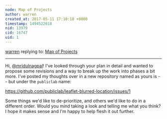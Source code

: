 ```yaml
---
node: Map of Projects
author: warren
created_at: 2017-05-11 17:10:18 +0000
timestamp: 1494522618
nid: 13979
cid: 16747
uid: 1
---
```




[warren](../profile/warren) replying to: [Map of Projects](../notes/mridulnagpal/03-01-2017/map-of-projects)

----
Hi, [@mridulnagpal](/profile/mridulnagpal)! I've looked through your plan in detail and wanted to propose some revisions and a way to break up the work into phases a bit more. I've posted my thoughts over in a new repository named as yours is -- but under the `publiclab` name: 

https://github.com/publiclab/leaflet-blurred-location/issues/1

Some things we'd like to de-prioritize, and others we'd like to do in a different order. Would you mind taking a look and telling me what you think? I hope it makes sense and I'm happy to help flesh it out further. 